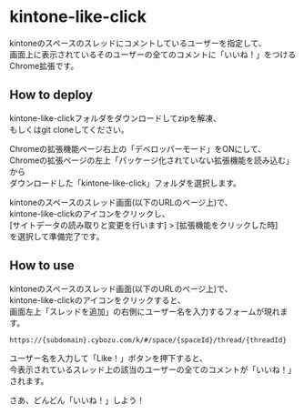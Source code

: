 # kintone-like-click

kintoneのスペースのスレッドにコメントしているユーザーを指定して、  
画面上に表示されているそのユーザーの全てのコメントに「いいね！」をつけるChrome拡張です。

## How to deploy

kintone-like-clickフォルダをダウンロードしてzipを解凍、  
もしくはgit cloneしてください。  

Chromeの拡張機能ページ右上の「デベロッパーモード」をONにして、  
Chromeの拡張ページの左上「パッケージ化されていない拡張機能を読み込む」から  
ダウンロードした「kintone-like-click」フォルダを選択します。  

kintoneのスペースのスレッド画面(以下のURLのページ上)で、  
kintone-like-clickのアイコンをクリックし、  
[サイトデータの読み取りと変更を行います] > [拡張機能をクリックした時]  
を選択して準備完了です。  

## How to use

kintoneのスペースのスレッド画面(以下のURLのページ上)で、  
kintone-like-clickのアイコンをクリックすると、  
画面左上「スレッドを追加」の右側にユーザー名を入力するフォームが現れます。  

```URL
https://{subdomain}.cybozu.com/k/#/space/{spaceId}/thread/{threadId}
```

ユーザー名を入力して「Like！」ボタンを押下すると、  
今表示されているスレッド上の該当のユーザーの全てのコメントが「いいね！」されます。  

さあ、どんどん「いいね！」しよう！  

